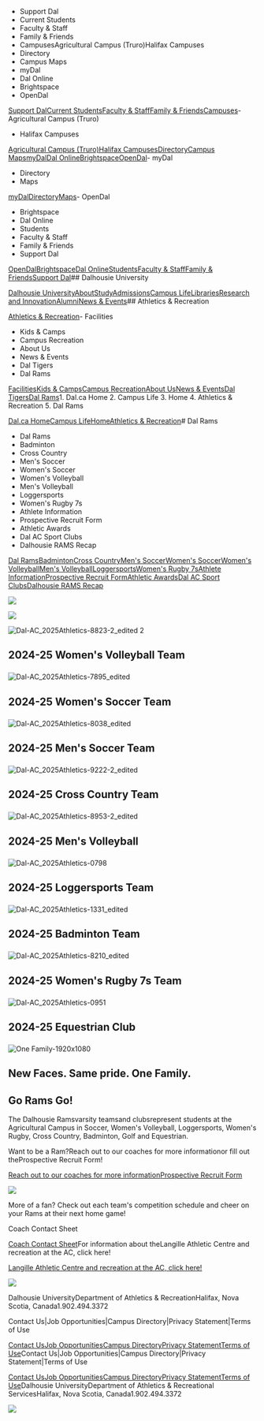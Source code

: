 - Support Dal
- Current Students
- Faculty & Staff
- Family & Friends
- CampusesAgricultural Campus (Truro)Halifax Campuses
- Directory
- Campus Maps
- myDal
- Dal Online
- Brightspace
- OpenDal

[Support Dal](https://alumniapps2.dal.ca/giving/index)[Current Students](https://www.dal.ca/information-current-students.html)[Faculty & Staff](https://www.dal.ca/information-faculty-staff.html)[Family & Friends](https://www.dal.ca/parents-and-families.html)[Campuses](#)- Agricultural Campus (Truro)
- Halifax Campuses

[Agricultural Campus (Truro)](https://www.dal.ca/about/campus-locations/truro-bible-hill.html)[Halifax Campuses](https://www.dal.ca/about/campus-locations/halifax.html)[Directory](https://directory.dal.ca/)[Campus Maps](https://campusmap.dal.ca/)[myDal](https://my.dal.ca)[Dal Online](https://dalonline.dal.ca)[Brightspace](https://www.dal.ca/brightspace)[OpenDal](https://registeratcontinuingeducation.dal.ca/)- myDal
- Directory
- Maps

[myDal](https://my.dal.ca)[Directory](https://directory.dal.ca/)[Maps](https://campusmap.dal.ca/)- OpenDal
- Brightspace
- Dal Online
- Students
- Faculty & Staff
- Family & Friends
- Support Dal

[OpenDal](https://registeratcontinuingeducation.dal.ca/)[Brightspace](https://www.dal.ca/brightspace)[Dal Online](https://dalonline.dal.ca)[Students](https://www.dal.ca/information-current-students.html)[Faculty & Staff](https://www.dal.ca/information-faculty-staff.html)[Family & Friends](https://www.dal.ca/parents-and-families.html)[Support Dal](https://alumniapps2.dal.ca/giving/index)## Dalhousie University

[Dalhousie University](https://www.dal.ca/)[About](https://www.dal.ca/about.html)[Study](https://www.dal.ca/study.html)[Admissions](https://www.dal.ca/admissions.html)[Campus Life](https://www.dal.ca/campus_life.html)[Libraries](https://www.dal.ca/libraries.html)[Research and Innovation](https://www.dal.ca/research-and-innovation.html)[Alumni](https://www.dal.ca/alumni.html)[News & Events](https://www.dal.ca/news.html)## Athletics & Recreation

[Athletics & Recreation](https://athletics.dal.ca/)- Facilities
- Kids & Camps
- Campus Recreation
- About Us
- News & Events
- Dal Tigers
- Dal Rams

[Facilities](https://athletics.dal.ca/facilities.html)[Kids & Camps](https://athletics.dal.ca/kids-and-camps.html)[Campus Recreation](https://athletics.dal.ca/campus-recreation.html)[About Us](https://athletics.dal.ca/about-us.html)[News & Events](https://athletics.dal.ca/dalplex_news_events.html)[Dal Tigers](https://athletics.dal.ca/dalhousie_tigers.html)[Dal Rams](https://athletics.dal.ca/rams.html)1. Dal.ca Home
2. Campus Life
3. Home
4. Athletics & Recreation
5. Dal Rams

[Dal.ca Home](https://www.dal.ca/)[Campus Life](https://www.dal.ca/campus_life.html)[Home](https://athletics.dal.ca/)[Athletics & Recreation](https://athletics.dal.ca/)# Dal Rams

- Dal Rams
- Badminton
- Cross Country
- Men's Soccer
- Women's Soccer
- Women's Volleyball
- Men's Volleyball
- Loggersports
- Women's Rugby 7s
- Athlete Information
- Prospective Recruit Form
- Athletic Awards
- Dal AC Sport Clubs
- Dalhousie RAMS Recap

[Dal Rams](https://athletics.dal.ca/rams.html)[Badminton](https://athletics.dal.ca/rams/Badminton1.html)[Cross Country](https://athletics.dal.ca/rams/cross-country1.html)[Men's Soccer](https://athletics.dal.ca/rams/Mens_Soccer1.html)[Women's Soccer](https://athletics.dal.ca/rams/womens_soccer1.html)[Women's Volleyball](https://athletics.dal.ca/rams/Womens_Volleyball1.html)[Men's Volleyball](https://athletics.dal.ca/rams/MVolleyball.html)[Loggersports](https://athletics.dal.ca/rams/Loggersports.html)[Women's Rugby 7s](https://athletics.dal.ca/rams/wrugby.html)[Athlete Information](https://athletics.dal.ca/rams/recruitment.html)[Prospective Recruit Form](https://athletics.dal.ca/rams/recruit-form.html)[Athletic Awards](https://athletics.dal.ca/rams/athleticawards.html)[Dal AC Sport Clubs](https://athletics.dal.ca/rams/Dalacsportclub.html)[Dalhousie RAMS Recap](https://athletics.dal.ca/rams/RamsRecap.html)

[](https://alumniapps2.dal.ca/giving/index?_ga=1.139545658.884146484.1440080350)![](/content/dam/dalhousie/images/about/agricultural-campus/Athletics%20and%20Rec/SupportDalAc.jpg)

![](https://cdn.dal.ca/content/dam/dalhousie/images/athletics/facilities/Langille/Varsity/Heading%20(1).png.lt_17ccf68233c0a19d34bf9094be21e25d.res/Heading%20(1).png)

![Dal-AC_2025Athletics-8823-2_edited 2](https://cdn.dal.ca/campus_life/athletics_recreation/rams/_jcr_content/contentPar/featureslider/featureSlider/featureslide_886223916/image.adaptive.910.high.jpg/1727209198525.jpg)

## 2024-25 Women's Volleyball Team

### 

### 

### 

![Dal-AC_2025Athletics-7895_edited](https://cdn.dal.ca/campus_life/athletics_recreation/rams/_jcr_content/contentPar/featureslider/featureSlider/featureslide_551704919/image.adaptive.910.high.jpg/1727209204434.jpg)

## 2024-25 Women's Soccer Team

### 

### 

### 

![Dal-AC_2025Athletics-8038_edited](https://cdn.dal.ca/campus_life/athletics_recreation/rams/_jcr_content/contentPar/featureslider/featureSlider/featureslide_828817205/image.adaptive.910.high.jpg/1727209211994.jpg)

## 2024-25 Men's Soccer Team

### 

### 

### 

![Dal-AC_2025Athletics-9222-2_edited](https://cdn.dal.ca/campus_life/athletics_recreation/rams/_jcr_content/contentPar/featureslider/featureSlider/featureslide_167462438/image.adaptive.910.high.jpg/1727209218563.jpg)

## 2024-25 Cross Country Team

### 

### 

### 

![Dal-AC_2025Athletics-8953-2_edited](https://cdn.dal.ca/campus_life/athletics_recreation/rams/_jcr_content/contentPar/featureslider/featureSlider/featureslide_1385510495/image.adaptive.910.high.jpg/1727291299272.jpg)

## 2024-25 Men's Volleyball

### 

### 

### 

![Dal-AC_2025Athletics-0798](https://cdn.dal.ca/campus_life/athletics_recreation/rams/_jcr_content/contentPar/featureslider/featureSlider/featureslide/image.adaptive.910.high.jpg/1728404894645.jpg)

## 2024-25 Loggersports Team

### 

### 

### 

![Dal-AC_2025Athletics-1331_edited](https://cdn.dal.ca/campus_life/athletics_recreation/rams/_jcr_content/contentPar/featureslider/featureSlider/featureslide_1233458236/image.adaptive.910.high.jpg/1728323059556.jpg)

## 2024-25 Badminton Team

### 

### 

### 

![Dal-AC_2025Athletics-8210_edited](https://cdn.dal.ca/campus_life/athletics_recreation/rams/_jcr_content/contentPar/featureslider/featureSlider/featureslide_1738640456/image.adaptive.910.high.jpg/1727209234525.jpg)

## 2024-25 Women's Rugby 7s Team

### 

### 

### 

![Dal-AC_2025Athletics-0951](https://cdn.dal.ca/campus_life/athletics_recreation/rams/_jcr_content/contentPar/featureslider/featureSlider/featureslide_1709467/image.adaptive.910.high.jpg/1730137698132.jpg)

## 2024-25 Equestrian Club

### 

### 

### 

![One Family-1920x1080](https://cdn.dal.ca/campus_life/athletics_recreation/rams/_jcr_content/contentPar/featureslider/featureSlider/featureslide_761933571/image.adaptive.910.high.jpg/1717157312575.jpg)

## New Faces.  Same pride.  One Family.

### 

### 

### 

## Go Rams Go!

The Dalhousie Ramsvarsity teamsand clubsrepresent students at the Agricultural Campus in Soccer, Women's Volleyball, Loggersports, Women's Rugby, Cross Country, Badminton, Golf and Equestrian.

Want to be a Ram?Reach out to our coaches for more informationor fill out theProspective Recruit Form!

[Reach out to our coaches for more information](https://cdn.dal.ca/content/dam/dalhousie/pdf/athletics/Langille/Varsity/Coach%20Contact%20Sheet.pdf)[Prospective Recruit Form](/rams/recruit-form.html)

[](/rams/recruit-form.html)![](https://cdn.dal.ca/content/dam/dalhousie/images/athletics/facilities/Langille/Prospective%20Recruits.png.lt_aec4fbbda8b6cabb20e06657d0a3d42c.res/Prospective%20Recruits.png)

More of a fan? Check out each team's competition schedule and cheer on your Rams at their next home game!

Coach Contact Sheet

[Coach Contact Sheet](https://cdn.dal.ca/content/dam/dalhousie/pdf/athletics/Langille/Varsity/Coach%20Contact%20Sheet.pdf)For information about theLangille Athletic Centre and recreation at the AC, click here!

[Langille Athletic Centre and recreation at the AC, click here!](/facilities/langille-athletic-centre.html)

![](https://cdn.dal.ca/content/dam/dalhousie/images/athletics/facilities/Langille/Varsity/League%20Banner.png.lt_028b71a9eb56d06f99f8c248ee482c08.res/League%20Banner.png)

Dalhousie UniversityDepartment of Athletics & RecreationHalifax, Nova Scotia, Canada1.902.494.3372

Contact Us|Job Opportunities|Campus Directory|Privacy Statement|Terms of Use

[Contact Us](/about-us/dalplex_contact_us.html)[Job Opportunities](/about-us/job_opportunities.html)[Campus Directory](http://directory.dal.ca)[Privacy Statement](https://www.dal.ca/privacy_statement.html)[Terms of Use](https://www.dal.ca/terms_of_use.html)Contact Us|Job Opportunities|Campus Directory|Privacy Statement|Terms of Use

[Contact Us](/about-us/dalplex_contact_us.html)[Job Opportunities](/about-us/job_opportunities.html)[Campus Directory](http://directory.dal.ca)[Privacy Statement](https://www.dal.ca/privacy_statement.html)[Terms of Use](https://www.dal.ca/terms_of_use.html)Dalhousie UniversityDepartment of Athletics & Recreational ServicesHalifax, Nova Scotia, Canada1.902.494.3372

[](//www.dal.ca/contact_us.html)[](//www.dal.ca/contact_us.html)![](//googleads.g.doubleclick.net/pagead/viewthroughconversion/1027188514/?value=0&label=Ceo_CMqN_wUQos7m6QM&guid=ON&script=0)


